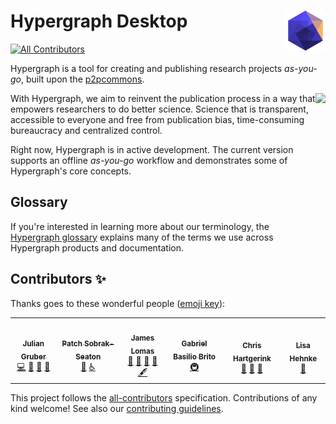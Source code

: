 # Hypergraph Desktop <img src="https://raw.githubusercontent.com/hypergraph-xyz/design/main/hypergraph-logomark-1024-square.png" align="right" height="64" />

<!-- ALL-CONTRIBUTORS-BADGE:START - Do not remove or modify this section -->
[![All Contributors](https://img.shields.io/badge/all_contributors-6-orange.svg?style=flat-square)](#contributors-)
<!-- ALL-CONTRIBUTORS-BADGE:END -->

Hypergraph is a tool for creating and publishing research projects _as-you-go_, built upon the [p2pcommons](https://p2pcommons.com).

<img src="/docs/screenshots/screenshot-content.png" align="right" height="300" />

With Hypergraph, we aim to reinvent the publication process in a way that empowers researchers to do better science. Science that is transparent, accessible to everyone and free from publication bias, time-consuming bureaucracy and centralized control.

Right now, Hypergraph is in active development. The current version supports an offline _as-you-go_ workflow and demonstrates some of Hypergraph's core concepts.

## Glossary

If you're interested in learning more about our terminology, the [Hypergraph glossary](https://www.notion.so/Glossary-d4bdf18fb4624c049c7a2663559ef5ad) explains many of the terms we use across Hypergraph products and documentation.

## Contributors ✨

Thanks goes to these wonderful people ([emoji key](https://allcontributors.org/docs/en/emoji-key)):

<!-- ALL-CONTRIBUTORS-LIST:START - Do not remove or modify this section -->
<!-- prettier-ignore-start -->
<!-- markdownlint-disable -->
<table>
  <tr>
    <td align="center"><a href="http://twitter.com/juliangruber/"><img src="https://avatars2.githubusercontent.com/u/10247?v=4" width="100px;" alt=""/><br /><sub><b>Julian Gruber</b></sub></a><br /><a href="https://github.com/hypergraph-xyz/desktop/commits?author=juliangruber" title="Code">💻</a> <a href="https://github.com/hypergraph-xyz/desktop/commits?author=juliangruber" title="Documentation">📖</a> <a href="#ideas-juliangruber" title="Ideas, Planning, & Feedback">🤔</a> <a href="#maintenance-juliangruber" title="Maintenance">🚧</a></td>
    <td align="center"><a href="http://sobrakseaton.com"><img src="https://avatars3.githubusercontent.com/u/28573875?v=4" width="100px;" alt=""/><br /><sub><b>Patch Sobrak-Seaton</b></sub></a><br /><a href="#design-psobrakseaton" title="Design">🎨</a> <a href="#a11y-psobrakseaton" title="Accessibility">️️️️♿️</a></td>
    <td align="center"><a href="https://github.com/jameslibscie"><img src="https://avatars2.githubusercontent.com/u/59870484?v=4" width="100px;" alt=""/><br /><sub><b>James Lomas</b></sub></a><br /><a href="#projectManagement-jameslibscie" title="Project Management">📆</a> <a href="#ideas-jameslibscie" title="Ideas, Planning, & Feedback">🤔</a> <a href="https://github.com/hypergraph-xyz/desktop/issues?q=author%3Ajameslibscie" title="Bug reports">🐛</a> <a href="#userTesting-jameslibscie" title="User Testing">📓</a> <a href="#content-jameslibscie" title="Content">🖋</a></td>
    <td align="center"><a href="https://www.linkedin.com/in/gabriel-basilio-brito"><img src="https://avatars1.githubusercontent.com/u/8752823?v=4" width="100px;" alt=""/><br /><sub><b>Gabriel Basilio Brito</b></sub></a><br /><a href="#infra-GabrielBB" title="Infrastructure (Hosting, Build-Tools, etc)">🚇</a></td>
    <td align="center"><a href="https://chjh.nl"><img src="https://avatars0.githubusercontent.com/u/2946344?v=4" width="100px;" alt=""/><br /><sub><b>Chris Hartgerink</b></sub></a><br /><a href="#ideas-chartgerink" title="Ideas, Planning, & Feedback">🤔</a> <a href="https://github.com/hypergraph-xyz/desktop/issues?q=author%3Achartgerink" title="Bug reports">🐛</a> <a href="#userTesting-chartgerink" title="User Testing">📓</a></td>
    <td align="center"><a href="https://dataplanes.org"><img src="https://avatars1.githubusercontent.com/u/18530815?v=4" width="100px;" alt=""/><br /><sub><b>Lisa Hehnke</b></sub></a><br /><a href="https://github.com/hypergraph-xyz/desktop/commits?author=lhehnke" title="Documentation">📖</a></td>
  </tr>
</table>

<!-- markdownlint-enable -->
<!-- prettier-ignore-end -->
<!-- ALL-CONTRIBUTORS-LIST:END -->

This project follows the [all-contributors](https://github.com/all-contributors/all-contributors) specification. Contributions of any kind welcome! See also our [contributing guidelines](CONTRIBUTING.md).
